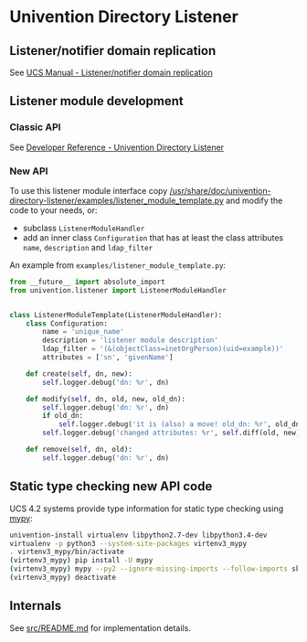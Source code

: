# Univention Directory Listener

## Listener/notifier domain replication
See [UCS Manual - Listener/notifier domain replication](https://docs.software-univention.de/manual-4.4.html#domain:listenernotifier)

## Listener module development

### Classic API

See [Developer Reference - Univention Directory Listener](https://docs.software-univention.de/developer-reference-4.4.html#chap:listener)

### New API

To use this listener module interface copy [/usr/share/doc/univention-directory-listener/examples/listener_module_template.py](examples/listener_module_template.py) and modify the code to your needs, or:

* subclass `ListenerModuleHandler`
* add an inner class `Configuration` that has at least the class attributes `name`, `description` and `ldap_filter`


An example from `examples/listener_module_template.py`:

```python
from __future__ import absolute_import
from univention.listener import ListenerModuleHandler


class ListenerModuleTemplate(ListenerModuleHandler):
	class Configuration:
		name = 'unique_name'
		description = 'listener module description'
		ldap_filter = '(&(objectClass=inetOrgPerson)(uid=example))'
		attributes = ['sn', 'givenName']

	def create(self, dn, new):
		self.logger.debug('dn: %r', dn)

	def modify(self, dn, old, new, old_dn):
		self.logger.debug('dn: %r', dn)
		if old_dn:
			self.logger.debug('it is (also) a move! old_dn: %r', old_dn)
		self.logger.debug('changed attributes: %r', self.diff(old, new))

	def remove(self, dn, old):
		self.logger.debug('dn: %r', dn)
```

## Static type checking new API code

UCS 4.2 systems provide type information for static type checking using [mypy](http://mypy-lang.org/):

```bash
univention-install virtualenv libpython2.7-dev libpython3.4-dev
virtualenv -p python3 --system-site-packages virtenv3_mypy
. virtenv3_mypy/bin/activate
(virtenv3_mypy) pip install -U mypy
(virtenv3_mypy) mypy --py2 --ignore-missing-imports --follow-imports skip /usr/lib/python2.7/dist-packages//univention/listener/*
(virtenv3_mypy) deactivate
```

## Internals

See [src/README.md](src/README.md) for implementation details.
